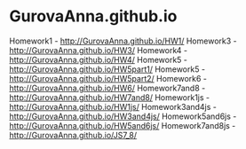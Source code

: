 # GurovaAnna.github.io
Homework1 - http://GurovaAnna.github.io/HW1/
Homework3 - http://GurovaAnna.github.io/HW3/
Homework4 - http://GurovaAnna.github.io/HW4/
Homework5 - http://GurovaAnna.github.io/HW5part1/
Homework5 - http://GurovaAnna.github.io/HW5part2/
Homework6 - http://GurovaAnna.github.io/HW6/
Homework7and8 - http://GurovaAnna.github.io/HW7and8/
Homework1js - http://GurovaAnna.github.io/HW1js/
Homework3and4js - http://GurovaAnna.github.io/HW3and4js/
Homework5and6js - http://GurovaAnna.github.io/HW5and6js/
Homework7and8js - http://GurovaAnna.github.io/JS7_8/
